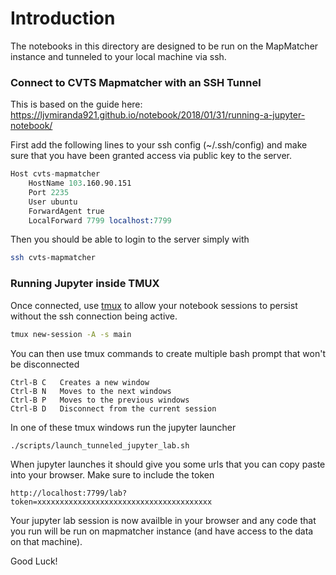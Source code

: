 # Introduction
The notebooks in this directory are designed to be run on the MapMatcher instance and tunneled to your local machine via ssh.



### Connect to CVTS Mapmatcher with an SSH Tunnel

This is based on the guide here: https://ljvmiranda921.github.io/notebook/2018/01/31/running-a-jupyter-notebook/

First add the following lines to your ssh config (~/.ssh/config) and make sure that you have been granted access via public key to the server.

```s
Host cvts-mapmatcher
    HostName 103.160.90.151
    Port 2235
    User ubuntu
    ForwardAgent true
    LocalForward 7799 localhost:7799
```

Then you should be able to login to the server simply with 
```bash
ssh cvts-mapmatcher
```

### Running Jupyter inside TMUX

Once connected, use [tmux](https://en.wikipedia.org/wiki/Tmux) to allow your notebook sessions to persist without the ssh connection being active.

```bash
tmux new-session -A -s main 
```

You can then use tmux commands to create multiple bash prompt that won't be disconnected

```
Ctrl-B C   Creates a new window
Ctrl-B N   Moves to the next windows
Ctrl-B P   Moves to the previous windows
Ctrl-B D   Disconnect from the current session
```


In one of these tmux windows run the jupyter launcher

```bash
./scripts/launch_tunneled_jupyter_lab.sh
```

When jupyter launches it should give you some urls that you can copy paste into your browser. Make sure to include the token

```
http://localhost:7799/lab?token=xxxxxxxxxxxxxxxxxxxxxxxxxxxxxxxxxxxxxxx
```

Your jupyter lab session is now availble in your browser and any code that you run will be run on mapmatcher instance (and have access to the data on that machine). 

Good Luck!
